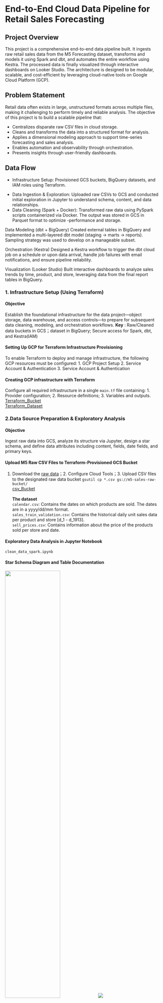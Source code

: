 # End-to-End Cloud Data Pipeline for Retail Sales Forecasting
## Project Overview
This project is a comprehensive end-to-end data pipeline built. It ingests raw retail sales data from the M5 Forecasting dataset, transforms and models it using Spark and dbt, and automates the entire workflow using Kestra. The processed data is finally visualized through interactive dashboards on Looker Studio. The architecture is designed to be modular, scalable, and cost-efficient by leveraging cloud-native tools on Google Cloud Platform (GCP).
## Problem Statement
Retail data often exists in large, unstructured formats across multiple files, making it challenging to perform timely and reliable analysis. The objective of this project is to build a scalable pipeline that:<br>
* Centralizes disparate raw CSV files in cloud storage.<br>
* Cleans and transforms the data into a structured format for analysis.<br>
* Applies a dimensional modeling approach to support time-series forecasting and sales analysis.<br>
* Enables automation and observability through orchestration.<br>
* Presents insights through user-friendly dashboards.<br>
## Data Flow
* Infrastructure Setup: Provisioned GCS buckets, BigQuery datasets, and IAM roles using Terraform.<br>
- Data Ingestion & Exploration: Uploaded raw CSVs to GCS and conducted initial exploration in Jupyter to understand schema, content, and data relationships.
- Data Cleaning (Spark + Docker): Transformed raw data using PySpark scripts containerized via Docker. The output was stored in GCS in Parquet format to optimize -performance and storage.

Data Modeling (dbt + BigQuery)
Created external tables in BigQuery and implemented a multi-layered dbt model (staging → marts → reports). Sampling strategy was used to develop on a manageable subset.

Orchestration (Kestra)
Designed a Kestra workflow to trigger the dbt cloud job on a schedule or upon data arrival, handle job failures with email notifications, and ensure pipeline reliability.

Visualization (Looker Studio)
Built interactive dashboards to analyze sales trends by time, product, and store, leveraging data from the final report tables in BigQuery.
### 1. Infrastructure Setup (Using Terraform)
#### Objective
Establish the foundational infrastructure for the data project—object storage, data warehouse, and access controls—to prepare for subsequent data cleaning, modeling, and orchestration workflows.
**Key** : Raw/Cleaned data buckets in GCS；dataset in BigQuery; Secure access for Spark, dbt, and Kestra(IAM)
#### Setting Up GCP for Terraform Infrastructure Provisioning
To enable Terraform to deploy and manage infrastructure, the following GCP resources must be configured: 1. GCP Project Setup 2. Service Account & Authentication 3. Service Account & Authentication
#### Creating GCP infrastructure with Terraform
Configure all required infrastructure in a single `main.tf` file containing: 1. Provider configuration; 2. Resource definitions; 3. Variables and outputs.<br>
[Terraform_Bucket](/terraform/terraform-bucket.PNG)<br>
[Terraform_Dataset](/terraform/terraform-dataset.PNG)

### 2.Data Source Preparation & Exploratory Analysis
#### Objective
Ingest raw data into GCS, analyze its structure via Jupyter, design a star schema, and define data attributes including content, fields, date fields, and primary keys.
#### Upload M5 Raw CSV Files to Terraform-Provisioned GCS Bucket
 1. Download the [raw data](https://www.kaggle.com/competitions/m5-forecasting-accuracy/data)；2. Configure Cloud Tools；3. Upload CSV files to the designated raw data bucket `gsutil cp *.csv gs://m5-sales-raw-bucket/`<br>
[csv_Bucket](/exploratory_analysis/csv_bucket.PNG")<br><br>
**The dataset** <br>
`calendar.csv`: Contains the dates on which products are sold. The dates are in a yyyy/dd/mm format.<br>
`sales_train_validation.csv`: Contains the historical daily unit sales data per product and store [d_1 - d_1913].<br>
`sell_prices.csv`: Contains information about the price of the products sold per store and date.<br>
#### Exploratory Data Analysis in Jupyter Notebook 
`clean_data_spark.ipynb`
#### Star Schema Diagram and Table Documentation
<img src="https://github.com/cc59chong/Data-Engineering-Zoomcamp-PROJECT-2025/blob/main/exploratory_analysis/star_schema.png" width="60%">
<img src="https://github.com/cc59chong/Data-Engineering-Zoomcamp-PROJECT-2025/blob/main/exploratory_analysis/table_description.JPG">

### 3. Data Cleaning Logic (Spark + Docker)
#### Objective
Process M5 CSV data using Spark scripts, package the scripts into a Docker image for local development, and output the results to the GCS cleaned partition in Parquet format.
#### Develop Spark data transformation scripts
`clean_data_spark.ipynb`, `spark_run_cleaning.py`
#### Containerize with Docker for portability
`Dockerfile`<br>
[Image_Container](/spark%2Bdocker/image_container.PNG)
#### Output cleaned data as Parquet to GCS
<img src="https://github.com/cc59chong/Data-Engineering-Zoomcamp-PROJECT-2025/blob/main/spark%2Bdocker/upload_data.PNG"><br>
**note** <br>
> `cleaned_data_parquet`: Contains all fully processed data in Parquet format (This will be used)
> * Test Folders
>> `cleaned_data_csv`：A CSV sample subset (generated in clean_data_spark.ipynb) is used to benchmark storage efficiency, confirming Parquet's superiority in performance and compression. <br>
>> `cleaned_data_parquet_docker`: Parquet-formatted sample data is used to verify the Docker pipeline's end-to-end functionality, including image builds and containerized execution.

### 4. Data Modeling (dbt + BigQuery)
#### Objective
Implement layered modeling (staging → marts → reports) using cleaned data
#### Create External Tables in BigQuery
Query Parquet files directly from GCS without BigQuery storage - cost-efficient with full query capabilities.<br>
```
-- create external table
CREATE OR REPLACE EXTERNAL TABLE `de-zoomcamp-project-456204.m5_sales_data.cleaned_parquet_external`
OPTIONS (
  format = 'PARQUET',
  uris = ['gs://m5-sales-cleaned-bucket/cleaned_data_parquet/*.parquet']
);
```
[Cleaned_Table](/dbt%2Bbigquery/cleaned_table.PNG)
#### dbt
To optimize development speed and control resource costs given the large dataset size (58+ million rows × 18 columns), I implemented a strategic sampling approach by extracting only the most recent year's data (2016) as a representative subset. This method maintained data characteristics while significantly reducing processing overhead during the development phase. <br>
<img src="https://github.com/cc59chong/Data-Engineering-Zoomcamp-PROJECT-2025/blob/main/dbt%2Bbigquery/data_flow.PNG"><br>
**dbt Commands (Execution Sequence)** <br>
* Test Connection & Configuration：dbt debug<br>
* Run Full Pipeline: dbt build<br>
* Generate Documentation: dbt docs generate
[Success_Logs](/dbt%2Bbigquery/dbt_bulid.PNG)
#### Upload tables to BigQuery
[Upload_dbt_Data](/dbt%2Bbigquery/upload_dbt_data.PNG)
#### Git the dbt project to GitHub
[Git_dbt](/dbt%2Bbigquery/git.PNG)
![Final_tables](https://github.com/cc59chong/Data-Engineering-Zoomcamp-PROJECT-2025/blob/main/dbt%2Bbigquery/final_table.PNG)
### 5. Workflow Orchestration with Kestra
#### Objective
This workflow automates the entire data pipeline with a single click: it continuously monitors BigQuery for new data, triggers dbt model builds via dbt Cloud, writes the results back to BigQuery upon successful execution, and sends email notifications in case of any failures.
#### Workflow Overview
<img src="https://github.com/cc59chong/Data-Engineering-Zoomcamp-PROJECT-2025/blob/main/kestra/kestra_flow.PNG" width="70%"><br>
#### Setup Guide
1. Install Docker and Start Kestra Locally. [Docker_Kestra](/kestra/docker_kestra.PNG)
2. Use `docker-compose.yml` to launch Kestra, including the server and UI. <br>
3. Set up a GCP Service Account by navigating to the GCP Console, creating a new Service Account, and granting it the roles of BigQuery Data Viewer and BigQuery Job User. Finally, download the key file (.json) for authentication. (Skip the stage if you did this previously) <br>
4. Connect to dbt Cloud<br>
   * Get API Token：Login to dbt Cloud → Click avatar → Account Settings → API Tokens → Generate a Personal Token<br>
   * Get `account_id` and `job_id`:<br>
     * account_id: Visible in the URL: ```https://cloud.getdbt.com/#/accounts/**12345**/projects/...```<br>
     * job_id: Click your job → the ID is in the URL<br>
5.  Generate Gmail App Password: Go to Google Account Security → Enable 2-Step Verification → Open App Passwords → Choose app: Mail, name: kestra, then generate → 
 Copy the 16-digit password (used as EMAIL_PASSWORD)<br>
6. Set Variables in Kestra KV Store (note: Community Edition does not support UI-based secret creation. Use KV Store instead.) [Kestra+KVStore](/kestra/kestra_kvstore.PNG)
7. Write Kestra workflow `kestra-etl.yml`
### 6. Dashboard
With Looker Studio running, create insightful dashboards and reports using the report data stored in BigQuery.
<img src="https://github.com/cc59chong/Data-Engineering-Zoomcamp-PROJECT-2025/blob/main/dashboard/sales_by_item.PNG">
<img src="https://github.com/cc59chong/Data-Engineering-Zoomcamp-PROJECT-2025/blob/main/dashboard/sales_by_store.PNG">
<img src="https://github.com/cc59chong/Data-Engineering-Zoomcamp-PROJECT-2025/blob/main/dashboard/sales_by_time.PNG">

